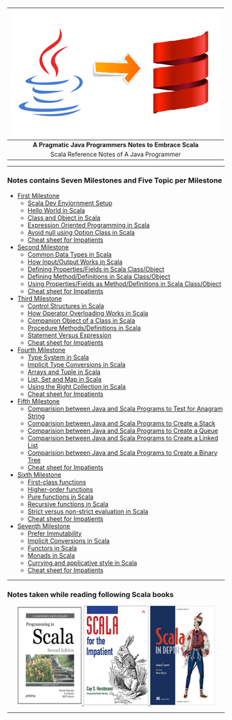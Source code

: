 | ![](/assets/intro/java-to-scala.png)|
| :---: |
| **A Pragmatic Java Programmers Notes to Embrace Scala** |
| Scala Reference Notes of A Java Programmer |

---

### Notes contains Seven Milestones and Five Topic per Milestone
- [First Milestone](first-milestone/first-milestone.md)
    - [Scala Dev Enviornment Setup](first-milestone/setup.md)
    - [Hello World in Scala](first-milestone/hello-world.md)
    - [Class and Object in Scala](first-milestone/class-and-object.md)
    - [Expression Oriented Programming in Scala](first-milestone/expression-oriented-programming.md)
	- [Avoid null using Option Class in Scala](first-milestone/option.md)
    - [Cheat sheet for Impatients](first-milestone/cheat-sheet.md)
-  [Second Milestone](second-milestone/second-milestone.md)
    - [Common Data Types in Scala](second-milestone/common-types.md)
    - [How Input/Output Works in Scala](second-milestone/input-and-output.md)
    - [Defining Properties/Fields in Scala Class/Object](second-milestone/values-variables-and-methods.md)
    - [Defining Method/Definitions in Scala Class/Object](second-milestone/methods.md)
    - [Using Properties/Fields as Method/Definitions in Scala Class/Object](second-milestone/variables-and-definitions.md)
    - [Cheat sheet for Impatients](second-milestone/cheat-sheet.md)
-  [Third Milestone](third-milestone/third-milestone.md)
    - [Control Structures in Scala](third-milestone/looping-in-scala.md)
    - [How Operator Overloading Works in Scala](third-milestone/operator-overloading.md)
    - [Companion Object of a Class in Scala](third-milestone/companion-object.md)
    - [Procedure Methods/Definitions in Scala](third-milestone/procedures.md)
    - [Statement Versus Expression]()
    - [Cheat sheet for Impatients](third-milestone/cheat-sheet.md)
-  [Fourth Milestone](fourth-milestone/fourth-milestone.md)
	- [Type System in Scala](fourth-milestone/type-system.md)
	- [Implicit Type Conversions in Scala](fourth-milestone/implicit-conversions.md)
    - [Arrays and Tuple in Scala](fourth-milestone/array-tuple.md)
    - [List, Set and Map in Scala](fourth-milestone/list-set-map.md)
	- [Using the Right Collection in Scala](fourth-milestone/right-collection.md)
    - [Cheat sheet for Impatients](fourth-milestone/cheat-sheet.md)
-  [Fifth Milestone](fifth-milestone/fifth-milestone.md)
    - [Comparision between Java and Scala Programs to Test for Anagram String](fifth-milestone/anagram-test.md)
    - [Comparision between Java and Scala Programs to Create a Stack](fifth-milestone/stack.md)
    - [Comparision between Java and Scala Programs to Create a Queue](fifth-milestone/queue.md)
    - [Comparision between Java and Scala Programs to Create a Linked List](fifth-milestone/linked-list.md)
    - [Comparision between Java and Scala Programs to Create a Binary Tree](fifth-milestone/binary-tree.md)
    - [Cheat sheet for Impatients](fifth-milestone/cheat-sheet.md)
-  [Sixth Milestone](sixth-milestone/sixth-milestone.md)
    - [First-class functions](sixth-milestone/first-class-functions.md)
    - [Higher-order functions](sixth-milestone/higher-order-functions.md)
    - [Pure functions in Scala](sixth-milestone/pure-functions.md)
    - [Recursive functions in Scala](sixth-milestone/recursive-functions.md)
    - [Strict versus non-strict evaluation in Scala](sixth-milestone/strict-versus-non-strict-evaluation.md)
    - [Cheat sheet for Impatients](sixth-milestone/cheat-sheet.md)
-  [Seventh Milestone](seventh-milestone/seventh-milestone.md)
    - [Prefer Immutability](seventh-milestone/prefer-immutability.md)
    - [Implicit Conversions in Scala](seventh-milestone/implicits.md)
    - [Functors in Scala](seventh-milestone/functors.md)
    - [Monads in Scala](seventh-milestone/monads.md)
    - [Currying and applicative style in Scala](seventh-milestone/currying.md)
    - [Cheat sheet for Impatients](seventh-milestone/cheat-sheet.md)

---

### Notes taken while reading following Scala books
<p align="center">
  <a href="https://booksites.artima.com/programming_in_scala_2ed">
  	<img src="/assets/intro/pis.png" height="230" width="150"/>
  </a>
    <a href="http://www.horstmann.com/scala/index.html">
  	<img src="/assets/intro/sfi.png" height="230" width="150"/>
  </a>
    <a href="https://www.manning.com/books/scala-in-depth">
  	<img src="/assets/intro/sid.png" height="230" width="150"/>
  </a>
</p>

---




